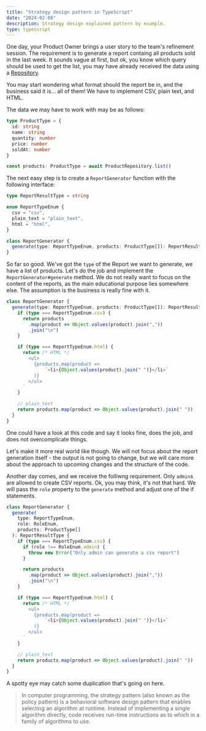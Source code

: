 ```yaml
---
title: "Strategy design pattern in TypeScript"
date: "2024-02-08"
description: Strategy design explained pattern by example.
type: typescript
---
```


One day, your Product Owner brings a user story to the team's refinement session.
The requirement is to generate a report containg all products sold in the last week.
It sounds vague at first, but ok, you know which query should be used to get the list, you may have already received the data using a [Repository](https://learn.microsoft.com/en-us/dotnet/architecture/microservices/microservice-ddd-cqrs-patterns/infrastructure-persistence-layer-design#the-repository-pattern).

You may start wondering what format should the report be in, and the business said it is... all of them!
We have to implement CSV, plain text, and HTML.

The data we may have to work with may be as follows:

```typescript
type ProductType = {
  id: string
  name: string
  quantity: number
  price: number
  soldAt: number
}

const products: ProductType = await ProductRepository.list()
```

The next easy step is to create a `ReportGenerator` function with the following interface:

```typescript
type ReportResultType = string

enum ReportTypeEnum {
  csv = "csv",
  plain_text = "plain_text",
  html = "html",
}

class ReportGenerator {
  generate(type: ReportTypeEnum, products: ProductType[]): ReportResultType {}
}
```

So far so good. We've got the `type` of the Report we want to generate, we have a list of products. Let's do the job and implement the `ReportGenerator#generate` method. We do not really want to focus on the content of the reports, as the main educational purpose lies somewhere else. The assumption is the business is really fine with it.

```typescript
class ReportGenerator {
  generate(type: ReportTypeEnum, products: ProductType[]): ReportResultType {
    if (type === ReportTypeEnum.csv) {
      return products
        .map(product => Object.values(product).join(","))
        .join("\n")
    }

    if (type === ReportTypeEnum.html) {
      return /* HTML */ `
        <ul>
          {products.map(product =>
              `<li>{Object.values(product).join(" ")}</li>`
          )}
        </ul>
      `
    }

    // plain_text
    return products.map(product => Object.values(product).join(" "))
  }
}
```

One could have a look at this code and say it looks fine, does the job, and does not overcomplicate things.

Let's make it more real world like though. We will not focus about the report generation itself - the output is not going to change, but we will care more about the approach to upcoming changes and the structure of the code.

Another day comes, and we receive the folliwng requirement. Only `admin`s are allowed to create CSV reports. Ok, you may think, it's not that hard. We will pass the `role` property to the `generate` method and adjust one of the if statements.

```typescript
class ReportGenerator {
  generate(
    type: ReportTypeEnum,
    role: RoleEnum,
    products: ProductType[]
  ): ReportResultType {
    if (type === ReportTypeEnum.csv) {
      if (role !== RoleEnum.admin) {
        throw new Error("Only admin can generate a csv report")
      }

      return products
        .map(product => Object.values(product).join(","))
        .join("\n")
    }

    if (type === ReportTypeEnum.html) {
      return /* HTML */ `
        <ul>
          {products.map(product =>
              `<li>{Object.values(product).join(" ")}</li>`
          )}
        </ul>
      `
    }

    // plain_text
    return products.map(product => Object.values(product).join(" "))
  }
}
```

A spotty eye may catch some duplication that's going on here.

> In computer programming, the strategy pattern (also known as the policy pattern) is a behavioral software design pattern that enables selecting an algorithm at runtime. Instead of implementing a single algorithm directly, code receives run-time instructions as to which in a family of algorithms to use.
